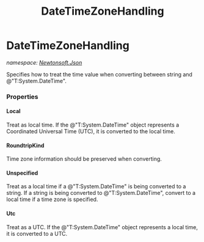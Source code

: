 ﻿---
title: DateTimeZoneHandling
---

# DateTimeZoneHandling
_namespace: [Newtonsoft.Json](N-Newtonsoft.Json.html)_

Specifies how to treat the time value when converting between string and @"T:System.DateTime".



### Properties

#### Local
Treat as local time. If the @"T:System.DateTime" object represents a Coordinated Universal Time (UTC), it is converted to the local time.
#### RoundtripKind
Time zone information should be preserved when converting.
#### Unspecified
Treat as a local time if a @"T:System.DateTime" is being converted to a string.
 If a string is being converted to @"T:System.DateTime", convert to a local time if a time zone is specified.
#### Utc
Treat as a UTC. If the @"T:System.DateTime" object represents a local time, it is converted to a UTC.

